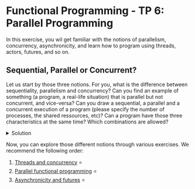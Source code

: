 # Functional Programming - TP 6: Parallel Programming

In this exercise, you wil get familiar with the notions of parallelism, concurrency, asynchronicity, and learn how to program using threads, actors, futures, and so on.

## Sequential, Parallel or Concurrent?  

Let us start by those three notions. For you, what is the difference between sequentiality, parallelism and concurrency? Can you find an example of something (a program, a real-life situation) that is parallel but not concurrent, and vice-versa? Can you draw a sequential, a parallel and a concurrent execution of a program (please specify the number of processes, the shared ressources, etc)? Can a program have those three characteristics at the same time? Which combinations are allowed? 

<details>
  <summary>Solution</summary>

* In a sequential execution, every action is executed one after the other.
* Parallelism refers to the *behaviour of the program at running time*. In a parallel execution (with more than one process), the two processes are working at the exact same time. 
* Concurrency refers to the *conceptual* part of a program. In a concurrent execution (with more than one process accessing a shared ressource), different processes are working on the same shared ressource.


![seq-conc](seq-conc.png) 

* Sequential: (e.g.: a supermarket with only one cashier). Sequential activities depends from each other and are not executed simultaneously, and so they cannot be parallel or concurrent.
* Parallel but not concurrent: more than one process and no shared ressources (e.g.: a restaurant, each client eating its own food at the same time).
* Concurrent but not parallel: more than on process accessing the same ressource at different times (e.g.: cashiers incrementing the global sale amount). 
* Parallel and concurrent: more than one process accessing a shared ressource at the same time (e.g.: multiple reads in a database, human breathing in a classroom).

![conc-para](conc-para.png)

</details>

Now, you can explore those different notions through various exercises. We recommend the following order:

1. [Threads and concurrency](./threads/) ⭐️
2. [Parallel functional programming](./parallelism/) ⭐️
3. [Asynchronicity and futures](./futures/) ⭐️
